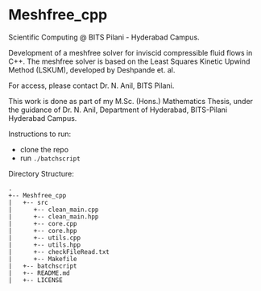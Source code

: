 # Meshfree_cpp

Scientific Computing @ BITS Pilani - Hyderabad Campus.

Development of a meshfree solver for inviscid compressible fluid flows in C++. The meshfree solver is based on the Least Squares
Kinetic Upwind Method (LSKUM), developed by Deshpande et. al.

For access, please contact Dr. N. Anil, BITS Pilani.

This work is done as part of my M.Sc. (Hons.) Mathematics Thesis, under the guidance of Dr. N. Anil, Department of Hyderabad, BITS-Pilani Hyderabad Campus.

Instructions to run:

* clone the repo
* run `./batchscript`

Directory Structure: 
```
.
+-- Meshfree_cpp
|   +-- src
|      +-- clean_main.cpp
|      +-- clean_main.hpp
|      +-- core.cpp
|      +-- core.hpp
|      +-- utils.cpp
|      +-- utils.hpp
|      +-- checkFileRead.txt
|      +-- Makefile   
|   +-- batchscript
|   +-- README.md
|   +-- LICENSE
```


